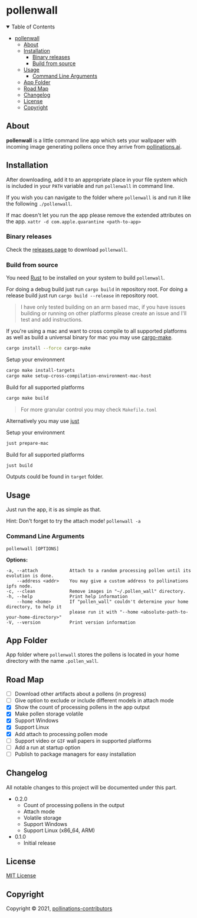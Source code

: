 # pollenwall

<details open>
  <summary>Table of Contents</summary>

- [pollenwall](#pollenwall)
  - [About](#about)
  - [Installation](#installation)
    - [Binary releases](#binary-releases)
    - [Build from source](#build-from-source)
  - [Usage](#usage)
    - [Command Line Arguments](#command-line-arguments)
  - [App Folder](#app-folder)
  - [Road Map](#road-map)
  - [Changelog](#changelog)
  - [License](#license)
  - [Copyright](#copyright)

</details>

## About

**pollenwall** is a little command line app which sets your wallpaper with incoming image generating pollens once they arrive from [pollinations.ai](https://pollinations.ai/c/Anything).

## Installation

After downloading, add it to an appropriate place in your file system which is included in your `PATH` variable and run `pollenwall` in command line.

If you wish you can navigate to the folder where `pollenwall` is and run it like the following `./pollenwall`.

If mac doesn't let you run the app please remove the extended attributes on the app.
`xattr -d com.apple.quarantine <path-to-app>`

### Binary releases

Check the [releases page](https://github.com/pollinations/pollenwall/releases) to download `pollenwall`.

### Build from source

You need [Rust](https://www.rust-lang.org/tools/install) to be installed on your system to build `pollenwall`.

For doing a debug build just run `cargo build` in repository root.
For doing a release build just run `cargo build --release` in repository root.

> I have only tested building on an arm based mac, if you have issues building or running on other platforms please create an issue and I'll test and add instructions.

If you're using a mac and want to cross compile to all supported platforms as well as build a universal binary for mac you may use [cargo-make](https://github.com/sagiegurari/cargo-make).

```bash
cargo install --force cargo-make
```

Setup your environment

```bash
cargo make install-targets
cargo make setup-cross-compilation-environment-mac-host
```

Build for all supported platforms

```bash
cargo make build
```

> For more granular control you may check `Makefile.toml`

Alternatively you may use [just](https://github.com/casey/just)

Setup your environment

```bash
just prepare-mac
```

Build for all supported platforms

```bash
just build
```

Outputs could be found in `target` folder.

## Usage

Just run the app, it is as simple as that.

Hint: Don't forget to try the attach mode! `pollenwall -a`

### Command Line Arguments

```
pollenwall [OPTIONS]
```

**Options:**

```
-a, --attach            Attach to a random processing pollen until its evolution is done.
    --address <addr>    You may give a custom address to pollinations ipfs node.
-c, --clean             Remove images in "~/.pollen_wall" directory.
-h, --help              Print help information
    --home <home>       If "pollen_wall" couldn't determine your home directory, to help it
                        please run it with "--home <absolute-path-to-your-home-directory>"
-V, --version           Print version information
```

## App Folder

App folder where `pollenwall` stores the pollens is located in your home directory with the name `.pollen_wall`.

## Road Map

- [ ] Download other artifacts about a pollens (in progress)
- [ ] Give option to exclude or include different models in attach mode
- [x] Show the count of processing pollens in the app output
- [x] Make pollen storage volatile
- [x] Support Windows
- [x] Support Linux
- [x] Add attach to processing pollen mode
- [ ] Support video or `GIF` wall papers in supported platforms
- [ ] Add a run at startup option
- [ ] Publish to package managers for easy installation

## Changelog

All notable changes to this project will be documented under this part.

- 0.2.0
  - Count of processing pollens in the output
  - Attach mode
  - Volatile storage
  - Support Windows
  - Support Linux (x86_64, ARM)
- 0.1.0
  - Initial release

## License

[MIT License](https://en.wikipedia.org/wiki/MIT_License)

## Copyright

Copyright © 2021, [pollinations-contributors](https://github.com/orgs/pollinations/people)
